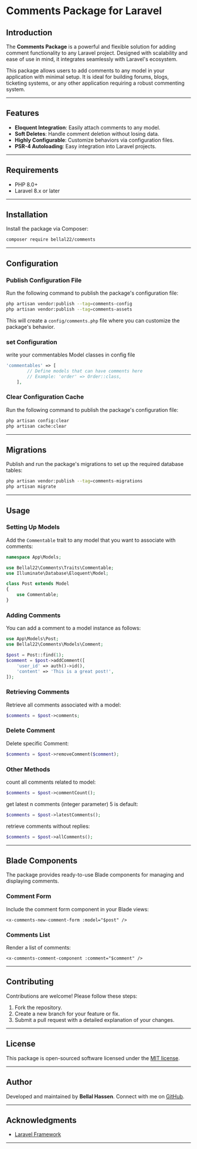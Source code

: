 # Comments Package for Laravel

## Introduction
The **Comments Package** is a powerful and flexible solution for adding comment functionality to any Laravel project. Designed with scalability and ease of use in mind, it integrates seamlessly with Laravel's ecosystem.

This package allows users to add comments to any model in your application with minimal setup. It is ideal for building forums, blogs, ticketing systems, or any other application requiring a robust commenting system.

---

## Features

- **Eloquent Integration**: Easily attach comments to any model.
- **Soft Deletes**: Handle comment deletion without losing data.
- **Highly Configurable**: Customize behaviors via configuration files.
- **PSR-4 Autoloading**: Easy integration into Laravel projects.

---

## Requirements

- PHP 8.0+
- Laravel 8.x or later
---

## Installation

Install the package via Composer:

```bash
composer require bellal22/comments
```

---

## Configuration

### Publish Configuration File

Run the following command to publish the package's configuration file:

```bash
php artisan vendor:publish --tag=comments-config
php artisan vendor:publish --tag=comments-assets
```
This will create a `config/comments.php` file where you can customize the package's behavior.

### set Configuration

write your commentables Model classes in config file
```php
'commentables' => [
        // Define models that can have comments here
        // Example: 'order' => Order::class,
    ],
```


### Clear Configuration Cache

Run the following command to publish the package's configuration file:

```bash
php artisan config:clear
php artisan cache:clear
```



---

## Migrations

Publish and run the package's migrations to set up the required database tables:

```bash
php artisan vendor:publish --tag=comments-migrations
php artisan migrate
```

---

## Usage

### Setting Up Models

Add the `Commentable` trait to any model that you want to associate with comments:

```php
namespace App\Models;

use Bellal22\Comments\Traits\Commentable;
use Illuminate\Database\Eloquent\Model;

class Post extends Model
{
    use Commentable;
}
```

### Adding Comments

You can add a comment to a model instance as follows:

```php
use App\Models\Post;
use Bellal22\Comments\Models\Comment;

$post = Post::find(1);
$comment = $post->addComment([
    'user_id' => auth()->id(),
    'content' => 'This is a great post!',
]);
```

### Retrieving Comments

Retrieve all comments associated with a model:

```php
$comments = $post->comments;
```

### Delete Comment

Delete specific Comment:

```php
$comments = $post->removeComment($comment);
```

### Other Methods

count all comments related to model:

```php
$comments = $post->commentCount();
```
get latest n comments (integer parameter) 5 is default:

```php
$comments = $post->latestComments();
```

retrieve comments without replies:

```php
$comments = $post->allComments();
```


---

## Blade Components

The package provides ready-to-use Blade components for managing and displaying comments.

### Comment Form

Include the comment form component in your Blade views:

```blade
<x-comments-new-comment-form :model="$post" />
```

### Comments List

Render a list of comments:

```blade
<x-comments-comment-component :comment="$comment" />
```

---

## Contributing

Contributions are welcome! Please follow these steps:

1. Fork the repository.
2. Create a new branch for your feature or fix.
3. Submit a pull request with a detailed explanation of your changes.

---

## License

This package is open-sourced software licensed under the [MIT license](https://opensource.org/licenses/MIT).

---

## Author

Developed and maintained by **Bellal Hassen**. Connect with me on [GitHub](https://github.com/Bellal22).

---

## Acknowledgments

- [Laravel Framework](https://laravel.com)

---
